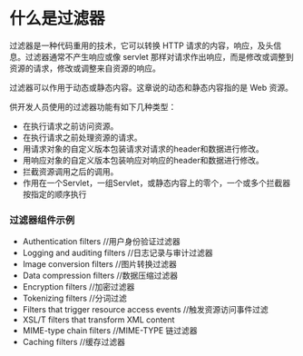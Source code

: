 什么是过滤器
====

过滤器是一种代码重用的技术，它可以转换 HTTP 请求的内容，响应，及头信息。过滤器通常不产生响应或像 servlet 那样对请求作出响应，而是修改或调整到资源的请求，修改或调整来自资源的响应。

过滤器可以作用于动态或静态内容。这章说的动态和静态内容指的是 Web 资源。

供开发人员使用的过滤器功能有如下几种类型：

* 在执行请求之前访问资源。
* 在执行请求之前处理资源的请求。
* 用请求对象的自定义版本包装请求对请求的header和数据进行修改。
* 用响应对象的自定义版本包装响应对响应的header和数据进行修改。
* 拦截资源调用之后的调用。
* 作用在一个Servlet，一组Servlet，或静态内容上的零个，一个或多个拦截器按指定的顺序执行

### 过滤器组件示例

* Authentication filters  //用户身份验证过滤器
* Logging and auditing filters   //日志记录与审计过滤器
* Image conversion filters  //图片转换过滤器
* Data compression filters  //数据压缩过滤器
* Encryption filters  //加密过滤器
* Tokenizing filters  //分词过滤
* Filters that trigger resource access events  //触发资源访问事件过滤
* XSL/T filters that transform XML content
* MIME-type chain filters  //MIME-TYPE 链过滤器
* Caching filters //缓存过滤器
